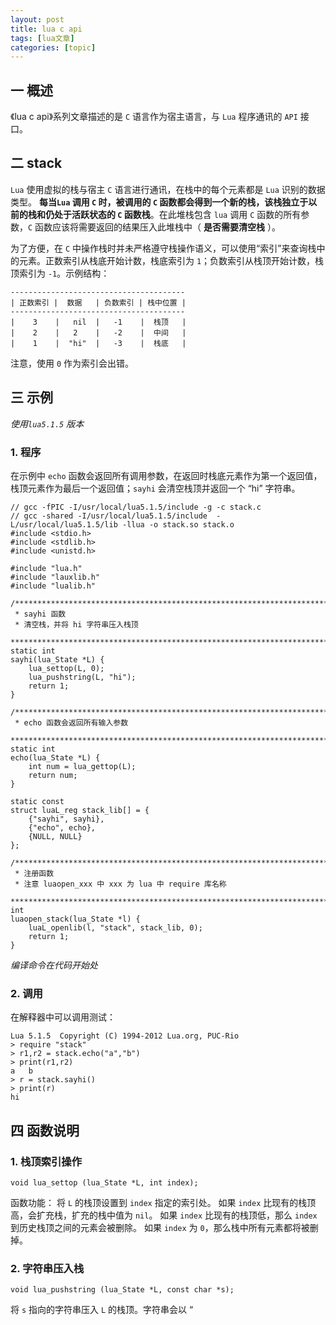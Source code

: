 ```yaml
---
layout: post
title: lua c api  
tags: [lua文章]
categories: [topic]
---
```

## 一 概述

《lua c api》系列文章描述的是 `C` 语言作为宿主语言，与 `Lua` 程序通讯的 `API` 接口。

## 二 stack

`Lua` 使用虚拟的栈与宿主 `C` 语言进行通讯，在栈中的每个元素都是 `Lua` 识别的数据类型。 **每当`Lua` 调用 `C` 时，被调用的
`C` 函数都会得到一个新的栈，该栈独立于以前的栈和仍处于活跃状态的 `C` 函数栈**。在此堆栈包含 `lua` 调用 `C` 函数的所有参数，`C`
函数应该将需要返回的结果压入此堆栈中（ **是否需要清空栈** ）。

为了方便，在 `C` 中操作栈时并未严格遵守栈操作语义，可以使用“索引”来查询栈中的元素。正数索引从栈底开始计数，栈底索引为
`1`；负数索引从栈顶开始计数，栈顶索引为 `-1`。示例结构：

    
    
    ---------------------------------------
    | 正数索引 |  数据   | 负数索引 | 栈中位置 |
    ---------------------------------------
    |    3    |   nil  |   -1    |  栈顶   |
    |    2    |   2    |   -2    |  中间   |
    |    1    |  "hi"  |   -3    |  栈底   |
    

注意，使用 `0` 作为索引会出错。

## 三 示例

_使用`lua5.1.5` 版本_

### 1\. 程序

在示例中 `echo` 函数会返回所有调用参数，在返回时栈底元素作为第一个返回值，栈顶元素作为最后一个返回值；`sayhi` 会清空栈顶并返回一个 “hi”
字符串。

    
    
    // gcc -fPIC -I/usr/local/lua5.1.5/include -g -c stack.c
    // gcc -shared -I/usr/local/lua5.1.5/include  -L/usr/local/lua5.1.5/lib -llua -o stack.so stack.o
    #include <stdio.h>
    #include <stdlib.h>
    #include <unistd.h>
    
    #include "lua.h"
    #include "lauxlib.h"
    #include "lualib.h"
    
    /******************************************************************************
     * sayhi 函数
     * 清空栈，并将 hi 字符串压入栈顶
     ******************************************************************************/
    static int 
    sayhi(lua_State *L) {
        lua_settop(L, 0);
        lua_pushstring(L, "hi");
        return 1;
    }
    
    /******************************************************************************
     * echo 函数会返回所有输入参数
     ******************************************************************************/
    static int
    echo(lua_State *L) {
        int num = lua_gettop(L);
        return num;
    }
    
    static const 
    struct luaL_reg stack_lib[] = {
        {"sayhi", sayhi},
        {"echo", echo},
        {NULL, NULL}
    };
    
    /******************************************************************************
     * 注册函数
     * 注意 luaopen_xxx 中 xxx 为 lua 中 require 库名称
     ******************************************************************************/
    int 
    luaopen_stack(lua_State *l) {
        luaL_openlib(l, "stack", stack_lib, 0);
        return 1;
    }
    

_编译命令在代码开始处_

### 2\. 调用

在解释器中可以调用测试：

    
    
    Lua 5.1.5  Copyright (C) 1994-2012 Lua.org, PUC-Rio
    > require "stack"
    > r1,r2 = stack.echo("a","b")
    > print(r1,r2)
    a	b
    > r = stack.sayhi()
    > print(r)
    hi
    

## 四 函数说明

### 1\. 栈顶索引操作

    
    
    void lua_settop (lua_State *L, int index);
    

函数功能： 将 `L` 的栈顶设置到 `index` 指定的索引处。 如果 `index` 比现有的栈顶高，会扩充栈，扩充的栈中值为 `nil`。 如果
`index` 比现有的栈顶低，那么 `index` 到历史栈顶之间的元素会被删除。 如果 `index` 为 `0`，那么栈中所有元素都将被删掉。

### 2\. 字符串压入栈

    
    
    void lua_pushstring (lua_State *L, const char *s);
    

将 `s` 指向的字符串压入 `L` 的栈顶。字符串会以 “